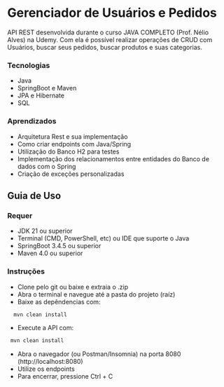 # Gerenciador de Usuários e Pedidos

API REST desenvolvida durante o curso JAVA COMPLETO (Prof. Nélio Alves) na Udemy. Com ela é possível realizar operações de CRUD com Usuários, buscar seus pedidos, buscar produtos e suas categorias.

### Tecnologias
- Java
- SpringBoot e Maven
- JPA e Hibernate
- SQL

### Aprendizados
- Arquitetura Rest e sua implementação
- Como criar endpoints com Java/Spring
- Utilização do Banco H2 para testes
- Implementação dos relacionamentos entre entidades do Banco de dados com o Spring
- Criação de exceções personalizadas

## Guia de Uso
### Requer
- JDK 21 ou superior
- Terminal (CMD, PowerShell, etc) ou IDE que suporte o Java
- SpringBoot 3.4.5 ou superior
- Maven 4.0 ou superior

### Instruções
- Clone pelo git ou baixe e extraia o .zip
- Abra o terminal e navegue até a pasta do projeto (raíz)
- Baixe as depêndencias com:

``` bash
  mvn clean install
  ```

- Execute a API com:

 ``` bash
  mvn clean install
  ```
- Abra o navegador (ou Postman/Insomnia) na porta 8080 (http://localhost:8080)
- Utilize os endpoints
- Para encerrar, pressione Ctrl + C
